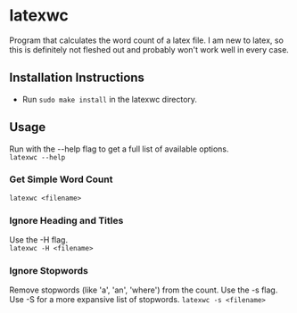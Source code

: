 # latexwc
Program that calculates the word count of a latex file.
I am new to latex, so this is definitely not fleshed out and probably won't work well in every case.

## Installation Instructions
- Run `sudo make install` in the latexwc directory.

## Usage
Run with the --help flag to get a full list of available options.  
`latexwc --help`
### Get Simple Word Count
`latexwc <filename>`
### Ignore Heading and Titles
Use the -H flag.  
`latexwc -H <filename>`
### Ignore Stopwords
Remove stopwords (like 'a', 'an', 'where') from the count. Use the -s flag. Use -S for a more expansive list of stopwords.
`latexwc -s <filename>`